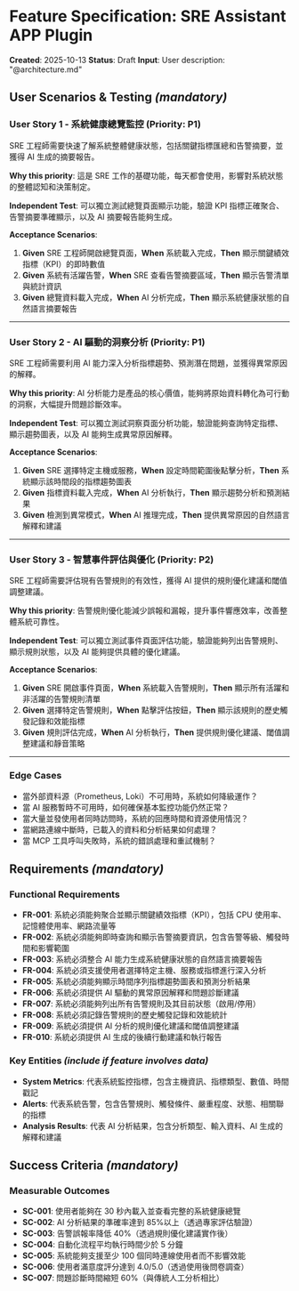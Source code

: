 # Feature Specification: SRE Assistant APP Plugin

**Created**: 2025-10-13
**Status**: Draft
**Input**: User description: "@architecture.md"

## User Scenarios & Testing *(mandatory)*

### User Story 1 - 系統健康總覽監控 (Priority: P1)

SRE 工程師需要快速了解系統整體健康狀態，包括關鍵指標匯總和告警摘要，並獲得 AI 生成的摘要報告。

**Why this priority**: 這是 SRE 工作的基礎功能，每天都會使用，影響對系統狀態的整體認知和決策制定。

**Independent Test**: 可以獨立測試總覽頁面顯示功能，驗證 KPI 指標正確聚合、告警摘要準確顯示，以及 AI 摘要報告能夠生成。

**Acceptance Scenarios**:

1. **Given** SRE 工程師開啟總覽頁面，**When** 系統載入完成，**Then** 顯示關鍵績效指標（KPI）的即時數值
2. **Given** 系統有活躍告警，**When** SRE 查看告警摘要區域，**Then** 顯示告警清單與統計資訊
3. **Given** 總覽資料載入完成，**When** AI 分析完成，**Then** 顯示系統健康狀態的自然語言摘要報告

---

### User Story 2 - AI 驅動的洞察分析 (Priority: P1)

SRE 工程師需要利用 AI 能力深入分析指標趨勢、預測潛在問題，並獲得異常原因的解釋。

**Why this priority**: AI 分析能力是產品的核心價值，能夠將原始資料轉化為可行動的洞察，大幅提升問題診斷效率。

**Independent Test**: 可以獨立測試洞察頁面分析功能，驗證能夠查詢特定指標、顯示趨勢圖表，以及 AI 能夠生成異常原因解釋。

**Acceptance Scenarios**:

1. **Given** SRE 選擇特定主機或服務，**When** 設定時間範圍後點擊分析，**Then** 系統顯示該時間段的指標趨勢圖表
2. **Given** 指標資料載入完成，**When** AI 分析執行，**Then** 顯示趨勢分析和預測結果
3. **Given** 檢測到異常模式，**When** AI 推理完成，**Then** 提供異常原因的自然語言解釋和建議

---

### User Story 3 - 智慧事件評估與優化 (Priority: P2)

SRE 工程師需要評估現有告警規則的有效性，獲得 AI 提供的規則優化建議和閾值調整建議。

**Why this priority**: 告警規則優化能減少誤報和漏報，提升事件響應效率，改善整體系統可靠性。

**Independent Test**: 可以獨立測試事件頁面評估功能，驗證能夠列出告警規則、顯示規則狀態，以及 AI 能夠提供具體的優化建議。

**Acceptance Scenarios**:

1. **Given** SRE 開啟事件頁面，**When** 系統載入告警規則，**Then** 顯示所有活躍和非活躍的告警規則清單
2. **Given** 選擇特定告警規則，**When** 點擊評估按鈕，**Then** 顯示該規則的歷史觸發記錄和效能指標
3. **Given** 規則評估完成，**When** AI 分析執行，**Then** 提供規則優化建議、閾值調整建議和靜音策略

---

### Edge Cases

- 當外部資料源（Prometheus, Loki）不可用時，系統如何降級運作？
- 當 AI 服務暫時不可用時，如何確保基本監控功能仍然正常？
- 當大量並發使用者同時訪問時，系統的回應時間和資源使用情況？
- 當網路連線中斷時，已載入的資料和分析結果如何處理？
- 當 MCP 工具呼叫失敗時，系統的錯誤處理和重試機制？

## Requirements *(mandatory)*

### Functional Requirements

- **FR-001**: 系統必須能夠聚合並顯示關鍵績效指標（KPI），包括 CPU 使用率、記憶體使用率、網路流量等
- **FR-002**: 系統必須能夠即時查詢和顯示告警摘要資訊，包含告警等級、觸發時間和影響範圍
- **FR-003**: 系統必須整合 AI 能力生成系統健康狀態的自然語言摘要報告
- **FR-004**: 系統必須支援使用者選擇特定主機、服務或指標進行深入分析
- **FR-005**: 系統必須能夠顯示時間序列指標趨勢圖表和預測分析結果
- **FR-006**: 系統必須提供 AI 驅動的異常原因解釋和問題診斷建議
- **FR-007**: 系統必須能夠列出所有告警規則及其目前狀態（啟用/停用）
- **FR-008**: 系統必須記錄告警規則的歷史觸發記錄和效能統計
- **FR-009**: 系統必須提供 AI 分析的規則優化建議和閾值調整建議
- **FR-010**: 系統必須提供 AI 生成的後續行動建議和執行報告

### Key Entities *(include if feature involves data)*

- **System Metrics**: 代表系統監控指標，包含主機資訊、指標類型、數值、時間戳記
- **Alerts**: 代表系統告警，包含告警規則、觸發條件、嚴重程度、狀態、相關聯的指標
- **Analysis Results**: 代表 AI 分析結果，包含分析類型、輸入資料、AI 生成的解釋和建議

## Success Criteria *(mandatory)*

### Measurable Outcomes

- **SC-001**: 使用者能夠在 30 秒內載入並查看完整的系統健康總覽
- **SC-002**: AI 分析結果的準確率達到 85%以上（透過專家評估驗證）
- **SC-003**: 告警誤報率降低 40%（透過規則優化建議實作後）
- **SC-004**: 自動化流程平均執行時間少於 5 分鐘
- **SC-005**: 系統能夠支援至少 100 個同時連線使用者而不影響效能
- **SC-006**: 使用者滿意度評分達到 4.0/5.0（透過使用後問卷調查）
- **SC-007**: 問題診斷時間縮短 60%（與傳統人工分析相比）